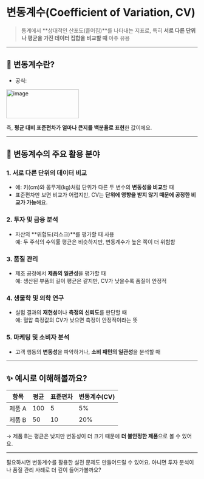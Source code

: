 # **변동계수(Coefficient of Variation, CV)**
> 통계에서 **상대적인 산포도(흩어짐)**를 나타내는 지표로,
> 특히 **서로 다른 단위나 평균을 가진 데이터 집합을 비교할 때** 아주 유용

---

## 📌 변동계수란?

- 공식: 
<img width="191" height="76" alt="image" src="https://github.com/user-attachments/assets/946bd675-50aa-4478-8df1-90aea6ec1282" />

 즉, **평균 대비 표준편차가 얼마나 큰지를 백분율로 표현**한 값이에요.

---

## 🧠 변동계수의 주요 활용 분야

### 1. **서로 다른 단위의 데이터 비교**
- 예: 키(cm)와 몸무게(kg)처럼 단위가 다른 두 변수의 **변동성을 비교**할 때
- 표준편차만 보면 비교가 어렵지만, CV는 **단위에 영향을 받지 않기 때문에 공정한 비교가 가능**해요.

### 2. **투자 및 금융 분석**
- 자산의 **위험도(리스크)**를 평가할 때 사용  
  예: 두 주식의 수익률 평균은 비슷하지만, 변동계수가 높은 쪽이 더 위험함

### 3. **품질 관리**
- 제조 공정에서 **제품의 일관성**을 평가할 때  
  예: 생산된 부품의 길이 평균은 같지만, CV가 낮을수록 품질이 안정적

### 4. **생물학 및 의학 연구**
- 실험 결과의 **재현성**이나 **측정의 신뢰도**를 판단할 때  
  예: 혈압 측정값의 CV가 낮으면 측정이 안정적이라는 뜻

### 5. **마케팅 및 소비자 분석**
- 고객 행동의 **변동성**을 파악하거나, **소비 패턴의 일관성**을 분석할 때

---

## ✨ 예시로 이해해볼까요?

| 항목 | 평균 | 표준편차 | 변동계수(CV) |
|------|------|-----------|----------------|
| 제품 A | 100 | 5 | 5% |
| 제품 B | 50 | 10 | 20% |

→ 제품 B는 평균은 낮지만 변동성이 더 크기 때문에 **더 불안정한 제품**으로 볼 수 있어요.

---

필요하시면 변동계수를 활용한 실전 문제도 만들어드릴 수 있어요. 아니면 투자 분석이나 품질 관리 사례로 더 깊이 들어가볼까요?
